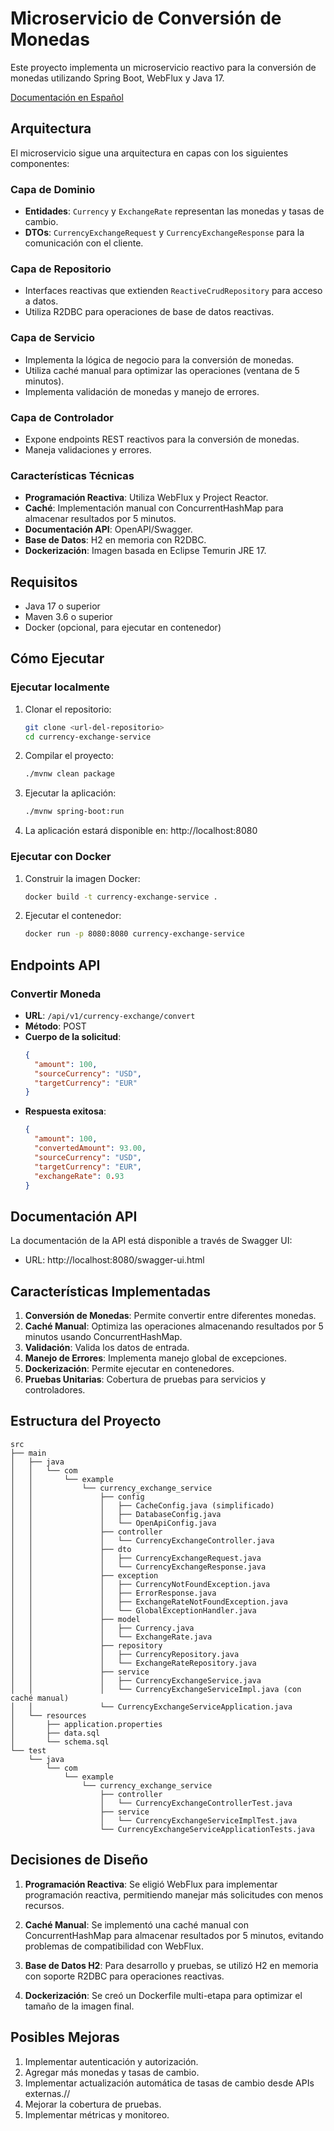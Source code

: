 # Microservicio de Conversión de Monedas

Este proyecto implementa un microservicio reactivo para la conversión de monedas utilizando Spring Boot, WebFlux y Java 17.

[Documentación en Español](docs/README_ES.md)

## Arquitectura

El microservicio sigue una arquitectura en capas con los siguientes componentes:

### Capa de Dominio
- **Entidades**: `Currency` y `ExchangeRate` representan las monedas y tasas de cambio.
- **DTOs**: `CurrencyExchangeRequest` y `CurrencyExchangeResponse` para la comunicación con el cliente.

### Capa de Repositorio
- Interfaces reactivas que extienden `ReactiveCrudRepository` para acceso a datos.
- Utiliza R2DBC para operaciones de base de datos reactivas.

### Capa de Servicio
- Implementa la lógica de negocio para la conversión de monedas.
- Utiliza caché manual para optimizar las operaciones (ventana de 5 minutos).
- Implementa validación de monedas y manejo de errores.

### Capa de Controlador
- Expone endpoints REST reactivos para la conversión de monedas.
- Maneja validaciones y errores.

### Características Técnicas
- **Programación Reactiva**: Utiliza WebFlux y Project Reactor.
- **Caché**: Implementación manual con ConcurrentHashMap para almacenar resultados por 5 minutos.
- **Documentación API**: OpenAPI/Swagger.
- **Base de Datos**: H2 en memoria con R2DBC.
- **Dockerización**: Imagen basada en Eclipse Temurin JRE 17.

## Requisitos

- Java 17 o superior
- Maven 3.6 o superior
- Docker (opcional, para ejecutar en contenedor)

## Cómo Ejecutar

### Ejecutar localmente

1. Clonar el repositorio:
   ```bash
   git clone <url-del-repositorio>
   cd currency-exchange-service
   ```

2. Compilar el proyecto:
   ```bash
   ./mvnw clean package
   ```

3. Ejecutar la aplicación:
   ```bash
   ./mvnw spring-boot:run
   ```

4. La aplicación estará disponible en: http://localhost:8080

### Ejecutar con Docker

1. Construir la imagen Docker:
   ```bash
   docker build -t currency-exchange-service .
   ```

2. Ejecutar el contenedor:
   ```bash
   docker run -p 8080:8080 currency-exchange-service
   ```

## Endpoints API

### Convertir Moneda
- **URL**: `/api/v1/currency-exchange/convert`
- **Método**: POST
- **Cuerpo de la solicitud**:
  ```json
  {
    "amount": 100,
    "sourceCurrency": "USD",
    "targetCurrency": "EUR"
  }
  ```
- **Respuesta exitosa**:
  ```json
  {
    "amount": 100,
    "convertedAmount": 93.00,
    "sourceCurrency": "USD",
    "targetCurrency": "EUR",
    "exchangeRate": 0.93
  }
  ```

## Documentación API

La documentación de la API está disponible a través de Swagger UI:
- URL: http://localhost:8080/swagger-ui.html

## Características Implementadas

1. **Conversión de Monedas**: Permite convertir entre diferentes monedas.
2. **Caché Manual**: Optimiza las operaciones almacenando resultados por 5 minutos usando ConcurrentHashMap.
3. **Validación**: Valida los datos de entrada.
4. **Manejo de Errores**: Implementa manejo global de excepciones.
5. **Dockerización**: Permite ejecutar en contenedores.
6. **Pruebas Unitarias**: Cobertura de pruebas para servicios y controladores.

## Estructura del Proyecto

```
src
├── main
│   ├── java
│   │   └── com
│   │       └── example
│   │           └── currency_exchange_service
│   │               ├── config
│   │               │   ├── CacheConfig.java (simplificado)
│   │               │   ├── DatabaseConfig.java
│   │               │   └── OpenApiConfig.java
│   │               ├── controller
│   │               │   └── CurrencyExchangeController.java
│   │               ├── dto
│   │               │   ├── CurrencyExchangeRequest.java
│   │               │   └── CurrencyExchangeResponse.java
│   │               ├── exception
│   │               │   ├── CurrencyNotFoundException.java
│   │               │   ├── ErrorResponse.java
│   │               │   ├── ExchangeRateNotFoundException.java
│   │               │   └── GlobalExceptionHandler.java
│   │               ├── model
│   │               │   ├── Currency.java
│   │               │   └── ExchangeRate.java
│   │               ├── repository
│   │               │   ├── CurrencyRepository.java
│   │               │   └── ExchangeRateRepository.java
│   │               ├── service
│   │               │   ├── CurrencyExchangeService.java
│   │               │   └── CurrencyExchangeServiceImpl.java (con caché manual)
│   │               └── CurrencyExchangeServiceApplication.java
│   └── resources
│       ├── application.properties
│       ├── data.sql
│       └── schema.sql
└── test
    └── java
        └── com
            └── example
                └── currency_exchange_service
                    ├── controller
                    │   └── CurrencyExchangeControllerTest.java
                    ├── service
                    │   └── CurrencyExchangeServiceImplTest.java
                    └── CurrencyExchangeServiceApplicationTests.java
```

## Decisiones de Diseño

1. **Programación Reactiva**: Se eligió WebFlux para implementar programación reactiva, permitiendo manejar más solicitudes con menos recursos.

2. **Caché Manual**: Se implementó una caché manual con ConcurrentHashMap para almacenar resultados por 5 minutos, evitando problemas de compatibilidad con WebFlux.

3. **Base de Datos H2**: Para desarrollo y pruebas, se utilizó H2 en memoria con soporte R2DBC para operaciones reactivas.

4. **Dockerización**: Se creó un Dockerfile multi-etapa para optimizar el tamaño de la imagen final.

## Posibles Mejoras

1. Implementar autenticación y autorización.
2. Agregar más monedas y tasas de cambio.
3. Implementar actualización automática de tasas de cambio desde APIs externas.//
4. Mejorar la cobertura de pruebas.
5. Implementar métricas y monitoreo.
